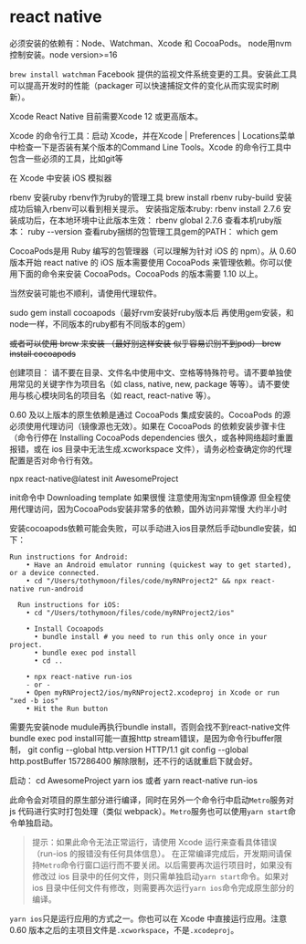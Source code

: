 # react native

必须安装的依赖有：Node、Watchman、Xcode 和 CocoaPods。
node用nvm控制安装。node version>=16

`brew install watchman` Facebook 提供的监视文件系统变更的工具。安装此工具可以提高开发时的性能（packager 可以快速捕捉文件的变化从而实现实时刷新）。

Xcode React Native 目前需要Xcode 12 或更高版本。

Xcode 的命令行工具：启动 Xcode，并在Xcode | Preferences | Locations菜单中检查一下是否装有某个版本的Command Line Tools。Xcode 的命令行工具中包含一些必须的工具，比如git等

在 Xcode 中安装 iOS 模拟器


rbenv 安装ruby
rbenv作为ruby的管理工具
brew install rbenv ruby-build
安装成功后输入rbenv可以看到相关提示。
安装指定版本ruby:
rbenv install 2.7.6
安装成功后，在本地环境中让此版本生效：
rbenv global 2.7.6
查看本机ruby版本：
ruby --version
查看ruby捆绑的包管理工具gem的PATH：
which gem

CocoaPods是用 Ruby 编写的包管理器（可以理解为针对 iOS 的 npm）。从 0.60 版本开始 react native 的 iOS 版本需要使用 CocoaPods 来管理依赖。你可以使用下面的命令来安装 CocoaPods。CocoaPods 的版本需要 1.10 以上。

当然安装可能也不顺利，请使用代理软件。

sudo gem install cocoapods（最好rvm安装好ruby版本后 再使用gem安装，和node一样，不同版本的ruby都有不同版本的gem）

~~或者可以使用 brew 来安装 （最好别这样安装 似乎容易识别不到pod） brew install cocoapods~~

创建项目：
请不要在目录、文件名中使用中文、空格等特殊符号。请不要单独使用常见的关键字作为项目名（如 class, native, new, package 等等）。请不要使用与核心模块同名的项目名（如 react, react-native 等）。

0.60 及以上版本的原生依赖是通过 CocoaPods 集成安装的。CocoaPods 的源必须使用代理访问（镜像源也无效）。如果在 CocoaPods 的依赖安装步骤卡住（命令行停在 Installing CocoaPods dependencies 很久，或各种网络超时重置报错，或在 ios 目录中无法生成.xcworkspace 文件），请务必检查确定你的代理配置是否对命令行有效。

npx react-native@latest init AwesomeProject

init命令中 Downloading template 如果很慢 注意使用淘宝npm镜像源 但全程使用代理访问，因为CocoaPods安装非常多的依赖，国外访问非常慢 大约半小时

安装cocoapods依赖可能会失败，可以手动进入ios目录然后手动bundle安装，如下：
```
Run instructions for Android:
    • Have an Android emulator running (quickest way to get started), or a device connected.
    • cd "/Users/tothymoon/files/code/myRNProject2" && npx react-native run-android

  Run instructions for iOS:
    • cd "/Users/tothymoon/files/code/myRNProject2/ios"

    • Install Cocoapods
      • bundle install # you need to run this only once in your project.
      • bundle exec pod install
      • cd ..

    • npx react-native run-ios
    - or -
    • Open myRNProject2/ios/myRNProject2.xcodeproj in Xcode or run "xed -b ios"
    • Hit the Run button
```
需要先安装node mudule再执行bundle install，否则会找不到react-native文件
bundle exec pod install可能一直报http stream错误，是因为命令行buffer限制，
git config --global http.version HTTP/1.1
git config --global http.postBuffer 157286400
解除限制，还不行的话就重启下就会好。

启动：
cd AwesomeProject 
yarn ios
或者
yarn react-native run-ios

此命令会对项目的原生部分进行编译，同时在另外一个命令行中启动`Metro`服务对 js 代码进行实时打包处理（类似 webpack）。`Metro`服务也可以使用`yarn start`命令单独启动。
> 提示：如果此命令无法正常运行，请使用 Xcode 运行来查看具体错误（run-ios 的报错没有任何具体信息）。
在正常编译完成后，开发期间请保持`Metro`命令行窗口运行而不要关闭。以后需要再次运行项目时，如果没有修改过 ios 目录中的任何文件，则只需单独启动`yarn start`命令。如果对 ios 目录中任何文件有修改，则需要再次运行`yarn ios`命令完成原生部分的编译。

`yarn ios`只是运行应用的方式之一。你也可以在 Xcode 中直接运行应用。注意 0.60 版本之后的主项目文件是`.xcworkspace`，不是`.xcodeproj`。